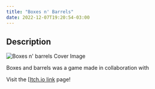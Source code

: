 ```yaml
---
title: "Boxes n' Barrels"
date: 2022-12-07T19:20:54-03:00
---
```


## Description

![Boxes n' barrels Cover Image]({static}/images/boxesnbarrels.png)

Boxes and barrels was a game made in collaboration with 

Visit the [[Itch.io link](https://kameronbsmiley.itch.io/boxesnbarrels) page!

